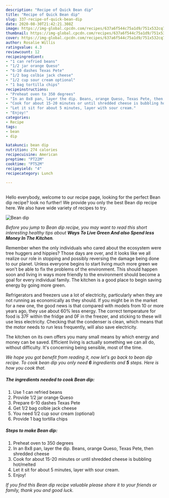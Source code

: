 ```yaml
---
description: "Recipe of Quick Bean dip"
title: "Recipe of Quick Bean dip"
slug: 337-recipe-of-quick-bean-dip
date: 2020-08-30T21:42:21.308Z
image: https://img-global.cpcdn.com/recipes/637a6f544c75a1d9/751x532cq70/bean-dip-recipe-main-photo.jpg
thumbnail: https://img-global.cpcdn.com/recipes/637a6f544c75a1d9/751x532cq70/bean-dip-recipe-main-photo.jpg
cover: https://img-global.cpcdn.com/recipes/637a6f544c75a1d9/751x532cq70/bean-dip-recipe-main-photo.jpg
author: Rosalie Willis
ratingvalue: 4.3
reviewcount: 12
recipeingredient:
- "1 can refried beans"
- "1/2 jar orange Queso"
- "6-10 dashes Texas Pete"
- "1/2 bag colbie jack cheese"
- "1/2 cup sour cream optional"
- "1 bag tortilla chips"
recipeinstructions:
- "Preheat oven to 350 degrees"
- "In an 8x8 pan, layer the dip. Beans, orange Queso, Texas Pete, then shredded cheese"
- "Cook for about 15-20 minutes or until shredded cheese is bubbling hot/melted"
- "Let it sit for about 5 minutes, layer with sour cream."
- "Enjoy!"
categories:
- Recipe
tags:
- bean
- dip

katakunci: bean dip 
nutrition: 274 calories
recipecuisine: American
preptime: "PT22M"
cooktime: "PT52M"
recipeyield: "4"
recipecategory: Lunch

---
```

<br>
Hello everybody, welcome to our recipe page, looking for the perfect Bean dip recipe? look no further! We provide you only the best Bean dip recipe here. We also have wide variety of recipes to try.
<br>


![Bean dip](https://img-global.cpcdn.com/recipes/637a6f544c75a1d9/751x532cq70/bean-dip-recipe-main-photo.jpg)

<i>Before you jump to Bean dip recipe, you may want to read this short interesting healthy tips about 
<strong>Ways To Live Green And also Spend less Money In The Kitchen</strong>.</i>
</br>

Remember when the only individuals who cared about the ecosystem were tree huggers and hippies? Those days are over, and it looks like we all realize our role in stopping and possibly reversing the damage being done to our planet. Unless everyone begins to start living much more green we won't be able to fix the problems of the environment. This should happen soon and living in ways more friendly to the environment should become a goal for every individual family. The kitchen is a good place to begin saving energy by going more green.

Refrigerators and freezers use a lot of electricity, particularly when they are not running as economically as they should. If you might be in the market for a new one, the good news is that compared with models from 10 or more years ago, they use about 60% less energy. The correct temperature for food is 37F within the fridge and 0F in the freezer, and sticking to these will use less electricity. Checking that the condenser is clean, which means that the motor needs to run less frequently, will also save electricity.

The kitchen on its own offers you many small means by which energy and money can be saved. Efficient living is actually something we can all do, without difficulty. It's concerning being sensible, most of the time.


<i>We hope you got benefit from reading it, now let's go back to bean dip recipe. To cook bean dip you only need <strong>6</strong> ingredients and <strong>5</strong> steps. Here is how you cook that.
</i>

##### The ingredients needed to cook Bean dip:

1. Use 1 can refried beans
1. Provide 1/2 jar orange Queso
1. Prepare 6-10 dashes Texas Pete
1. Get 1/2 bag colbie jack cheese
1. You need 1/2 cup sour cream (optional)
1. Provide 1 bag tortilla chips


##### Steps to make Bean dip:

1. Preheat oven to 350 degrees
1. In an 8x8 pan, layer the dip. Beans, orange Queso, Texas Pete, then shredded cheese
1. Cook for about 15-20 minutes or until shredded cheese is bubbling hot/melted
1. Let it sit for about 5 minutes, layer with sour cream.
1. Enjoy!


<i>If you find this Bean dip recipe valuable please share it to your friends or family, thank you and good luck.</i>

